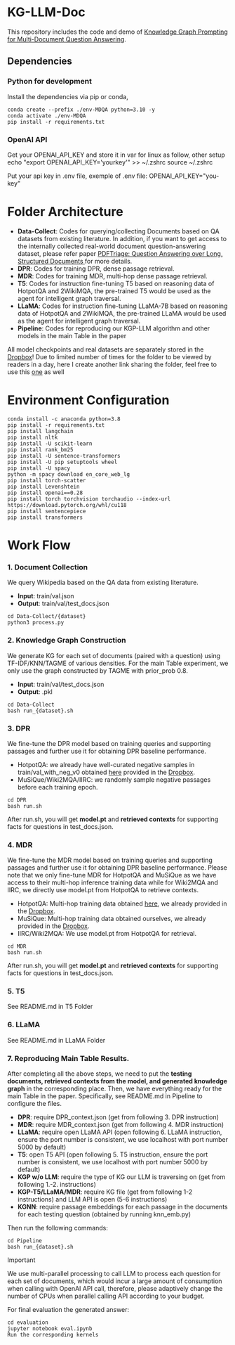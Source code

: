# KG-LLM-Doc
This repository includes the code and demo of [Knowledge Graph Prompting for Multi-Document Question Answering](https://arxiv.org/abs/2308.11730).

## Dependencies

### Python for development
Install the dependencies via pip or conda,
```
conda create --prefix ./env-MDQA python=3.10 -y
conda activate ./env-MDQA
pip install -r requirements.txt
```


### OpenAI API
Get your OPENAI_API_KEY and store it in var for linux as follow, other setup
echo "export OPENAI_API_KEY='yourkey'" >> ~/.zshrc
source ~/.zshrc

Put your api key in .env file, exemple of .env file:
OPENAI_API_KEY="you-key"



# Folder Architecture
* **Data-Collect**: Codes for querying/collecting Documents based on QA datasets from existing literature. In addition, if you want to get access to the internally collected real-world document question-answering dataset, please refer paper [PDFTriage: Question Answering over Long, Structured Documents
](https://arxiv.org/abs/2309.08872) for more details.
* **DPR**: Codes for training DPR, dense passage retrieval.
* **MDR**: Codes for training MDR, multi-hop dense passage retrieval.
* **T5**: Codes for instruction fine-tuning T5 based on reasoning data of HotpotQA and 2WikiMQA, the pre-trained T5 would be used as the agent for intelligent graph traversal.
* **LLaMA**: Codes for instruction fine-tuning LLaMA-7B based on reasoning data of HotpotQA and 2WikiMQA, the pre-trained LLaMA would be used as the agent for intelligent graph traversal.
* **Pipeline**: Codes for reproducing our KGP-LLM algorithm and other models in the main Table in the paper

All model checkpoints and real datasets are separately stored in the [Dropbox](https://www.dropbox.com/scl/fo/y9ydmvv0bj846klkfdin0/h?rlkey=epyzclz2kbcf2g4iuz0tojlm9&dl=0)!
Due to limited number of times for the folder to be viewed by readers in a day, here I create another link sharing the folder, feel free to use this [one](https://www.dropbox.com/scl/fo/wmx13nemcmnam3f3ndxzc/h?rlkey=m7cv4ttwvj9ehbc1xu3zf3ulh&dl=0) as well

# Environment Configuration
```
conda install -c anaconda python=3.8
pip install -r requirements.txt
pip install langchain
pip install nltk
pip install -U scikit-learn
pip install rank_bm25
pip install -U sentence-transformers
pip install -U pip setuptools wheel
pip install -U spacy
python -m spacy download en_core_web_lg
pip install torch-scatter
pip install Levenshtein
pip install openai==0.28
pip install torch torchvision torchaudio --index-url https://download.pytorch.org/whl/cu118
pip install sentencepiece
pip install transformers
```


# Work Flow
### 1. Document Collection
We query Wikipedia based on the QA data from existing literature.
* **Input**: train/val.json
* **Output**: train/val/test_docs.json
```
cd Data-Collect/{dataset}
python3 process.py
```

### 2. Knowledge Graph Construction
We generate KG for each set of documents (paired with a question) using TF-IDF/KNN/TAGME of various densities. For the main Table experiment, we only use the graph constructed by TAGME with prior_prob 0.8.
* **Input**: train/val/test_docs.json
* **Output**: .pkl
```
cd Data-Collect
bash run_{dataset}.sh
```

### 3. DPR
We fine-tune the DPR model based on training queries and supporting passages and further use it for obtaining DPR baseline performance.

* HotpotQA: we already have well-curated negative samples in train/val_with_neg_v0 obtained [here](https://github.com/facebookresearch/multihop_dense_retrieval) provided in the [Dropbox](https://www.dropbox.com/scl/fo/y9ydmvv0bj846klkfdin0/h?rlkey=epyzclz2kbcf2g4iuz0tojlm9&dl=0).
* MuSiQue/Wiki2MQA/IIRC: we randomly sample negative passages before each training epoch.
```
cd DPR
bash run.sh
```
After run.sh, you will get **model.pt** and **retrieved contexts** for supporting facts for questions in test_docs.json.

### 4. MDR
We fine-tune the MDR model based on training queries and supporting passages and further use it for obtaining DPR baseline performance. Please note that we only fine-tune MDR for HotpotQA and MuSiQue as we have access to their multi-hop inference training data while for Wiki2MQA and IIRC, we directly use model.pt from HotpotQA to retrieve contexts.

* HotpotQA: Multi-hop training data obtained [here](https://github.com/facebookresearch/multihop_dense_retrieval), we already provided in the [Dropbox](https://www.dropbox.com/scl/fo/y9ydmvv0bj846klkfdin0/h?rlkey=epyzclz2kbcf2g4iuz0tojlm9&dl=0).
* MuSiQue: Multi-hop training data obtained ourselves, we already provided in the [Dropbox](https://www.dropbox.com/scl/fo/y9ydmvv0bj846klkfdin0/h?rlkey=epyzclz2kbcf2g4iuz0tojlm9&dl=0).
* IIRC/Wiki2MQA: We use model.pt from HotpotQA for retrieval.
```
cd MDR
bash run.sh
```
After run.sh, you will get **model.pt** and **retrieved contexts** for supporting facts for questions in test_docs.json.

### 5. T5
See README.md in T5 Folder 

### 6. LLaMA
See README.md in LLaMA Folder 


### 7. Reproducing Main Table Results.
After completing all the above steps, we need to put the **testing documents, retrieved contexts from the model, and generated knowledge graph** in the corresponding place. Then, we have everything ready for the main Table in the paper. Specifically, see README.md in Pipeline to configure the files.

* **DPR**: require DPR_context.json (get from following 3. DPR instruction)
* **MDR**: require MDR_context.json (get from following 4. MDR instruction)
* **LLaMA**: require open LLaMA API (open following 6. LLaMA instruction, ensure the port number is consistent, we use localhost with port number 5000 by default)
* **T5**: open T5 API (open following 5. T5 instruction, ensure the port number is consistent, we use localhost with port number 5000 by default)
* **KGP w/o LLM**: require the type of KG our LLM is traversing on (get from following 1.-2. instructions)
* **KGP-T5/LLaMA/MDR**: require KG file (get from following 1-2 instructions) and LLM API is open (5-6 instructions)
* **KGNN**: require passage embeddings for each passage in the documents for each testing question (obtained by running knn_emb.py)

Then run the following commands:
```
cd Pipeline
bash run_{dataset}.sh
```
> [!important]  
> We use multi-parallel processing to call LLM to process each question for each set of documents, which would incur a large amount of consumption when calling with OpenAI API call, therefore, please adaptively change the number of CPUs when parallel calling API according to your budget.

For final evaluation the generated answer:
```
cd evaluation
jupyter notebook eval.ipynb
Run the corresponding kernels
```

